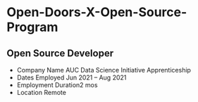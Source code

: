 # Open-Doors-X-Open-Source-Program

Open Source Developer
--
- Company Name AUC Data Science Initiative Apprenticeship
- Dates Employed Jun 2021 – Aug 2021
- Employment Duration2 mos
- Location Remote


